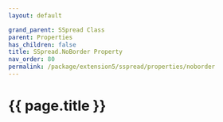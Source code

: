 ```yaml
---
layout: default

grand_parent: SSpread Class
parent: Properties
has_children: false
title: SSpread.NoBorder Property
nav_order: 80
permalink: /package/extension5/sspread/properties/noborder
---
```

# {{ page.title }}